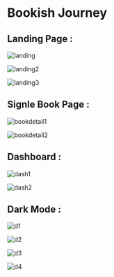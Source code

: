 # Bookish Journey
<h2>Landing Page : </h2>

![landing](https://github.com/AvinashKalmegh/BookishJourney/assets/107553043/4f8879f6-c0a4-4cf1-9bc7-b761224427c0)

![landing2](https://github.com/AvinashKalmegh/BookishJourney/assets/107553043/2df7aec2-631e-48ca-86be-5f138a70441e)

![landing3](https://github.com/AvinashKalmegh/BookishJourney/assets/107553043/2cd1e91a-9a22-4315-9326-e4d109cb2a41)

<h2>Signle Book Page : </h2>

![bookdetail1](https://github.com/AvinashKalmegh/BookishJourney/assets/107553043/da8f3420-d385-4f51-ad57-c7b4f02de8c9)

![bookdetail2](https://github.com/AvinashKalmegh/BookishJourney/assets/107553043/83dd9bde-12e0-4f4a-935e-e5ecbaefd314)


<h2>Dashboard : </h2>

![dash1](https://github.com/AvinashKalmegh/BookishJourney/assets/107553043/b23ec373-6ede-4066-ad8a-1763bda5fb36)

![dash2](https://github.com/AvinashKalmegh/BookishJourney/assets/107553043/739700c6-bc98-4165-a444-9a1adc3a6cd2)


<h2>Dark Mode : </h2>

![d1](https://github.com/AvinashKalmegh/BookishJourney/assets/107553043/748247ae-c0b8-42fb-8952-17c8e412112c)

![d2](https://github.com/AvinashKalmegh/BookishJourney/assets/107553043/ff98d6e2-90e4-4cef-811e-cfe56887304e)

![d3](https://github.com/AvinashKalmegh/BookishJourney/assets/107553043/561d23cd-da42-4ad9-801f-b293c9002f2e)

![d4](https://github.com/AvinashKalmegh/BookishJourney/assets/107553043/ff528583-630e-4076-bf12-599d6a25bb7e)








